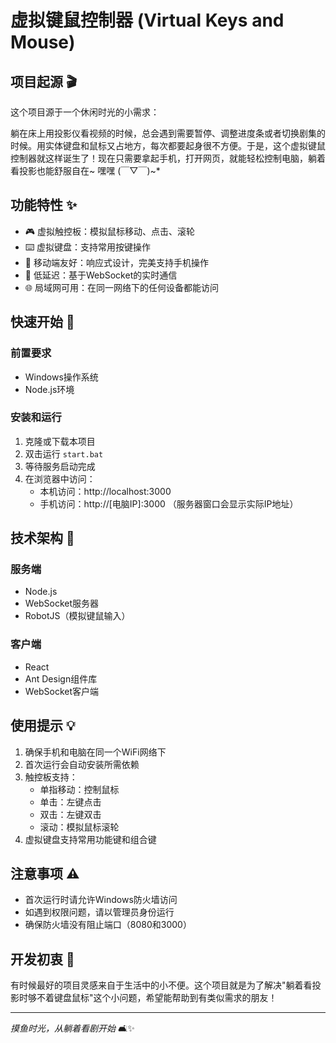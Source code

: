 # 虚拟键鼠控制器 (Virtual Keys and Mouse)

## 项目起源 🎬

这个项目源于一个休闲时光的小需求：

躺在床上用投影仪看视频的时候，总会遇到需要暂停、调整进度条或者切换剧集的时候。用实体键盘和鼠标又占地方，每次都要起身很不方便。于是，这个虚拟键鼠控制器就这样诞生了！现在只需要拿起手机，打开网页，就能轻松控制电脑，躺着看投影也能舒服自在~ 嘿嘿 (￣▽￣)~*

## 功能特性 ✨

- 🎮 虚拟触控板：模拟鼠标移动、点击、滚轮
- ⌨️ 虚拟键盘：支持常用按键操作
- 📱 移动端友好：响应式设计，完美支持手机操作
- 🔌 低延迟：基于WebSocket的实时通信
- 🌐 局域网可用：在同一网络下的任何设备都能访问

## 快速开始 🚀

### 前置要求

- Windows操作系统
- Node.js环境

### 安装和运行

1. 克隆或下载本项目
2. 双击运行 `start.bat`
3. 等待服务启动完成
4. 在浏览器中访问：
   - 本机访问：http://localhost:3000
   - 手机访问：http://[电脑IP]:3000
   （服务器窗口会显示实际IP地址）

## 技术架构 🔧

### 服务端
- Node.js
- WebSocket服务器
- RobotJS（模拟键鼠输入）

### 客户端
- React
- Ant Design组件库
- WebSocket客户端

## 使用提示 💡

1. 确保手机和电脑在同一个WiFi网络下
2. 首次运行会自动安装所需依赖
3. 触控板支持：
   - 单指移动：控制鼠标
   - 单击：左键点击
   - 双击：左键双击
   - 滚动：模拟鼠标滚轮
4. 虚拟键盘支持常用功能键和组合键

## 注意事项 ⚠️

- 首次运行时请允许Windows防火墙访问
- 如遇到权限问题，请以管理员身份运行
- 确保防火墙没有阻止端口（8080和3000）

## 开发初衷 🎯

有时候最好的项目灵感来自于生活中的小不便。这个项目就是为了解决"躺着看投影时够不着键盘鼠标"这个小问题，希望能帮助到有类似需求的朋友！

---
*摸鱼时光，从躺着看剧开始* 🛋️✨